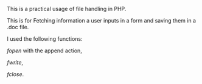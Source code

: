 This is a practical usage of file handling in PHP.

This is for Fetching information a user inputs in a form and saving them in a .doc file.

I used the following functions:

*fopen* with the append action,

*fwrite*,

*fclose*.



